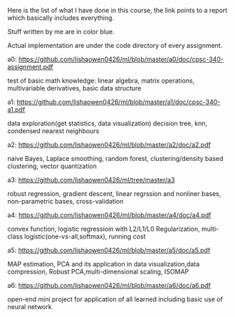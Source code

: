 Here is the list of what I have done in this course, the link points to a report which basically includes everything. 

Stuff written by me are in color blue.

Actual implementation are under the code directory of every assignment.



a0:
https://github.com/lishaowen0426/ml/blob/master/a0/doc/cpsc-340-assignment.pdf

test of basic math knowledge: linear algebra, matrix operations, multivariable derivatives, basic data structure



a1:
https://github.com/lishaowen0426/ml/blob/master/a1/doc/cpsc-340-a1.pdf

data exploration(get statistics, data visualization)
decision tree, knn, condensed nearest neighbours

a2:
https://github.com/lishaowen0426/ml/blob/master/a2/doc/a2.pdf

naive Bayes, Laplace smoothing, random forest, clustering/density based clustering, vector quantization

a3:
https://github.com/lishaowen0426/ml/tree/master/a3

robust regression, gradient descent, linear regrssion and nonliner bases, non-parametric bases, cross-validation

a4:
https://github.com/lishaowen0426/ml/blob/master/a4/doc/a4.pdf

convex function, logistic regressioin with L2/L1/L0 Regularization, multi-class logistic(one-vs-all,softmax), running cost

a5:
https://github.com/lishaowen0426/ml/blob/master/a5/doc/a5.pdf

MAP estimation, PCA and its application in data visualization,data compression, Robust PCA,multi-dimensional scaling, ISOMAP

a6:
https://github.com/lishaowen0426/ml/blob/master/a6/doc/a6.pdf

open-end mini project for application of all learned including basic use of neural network

